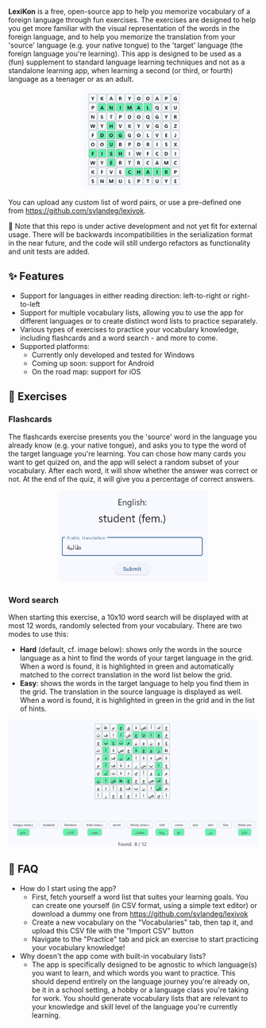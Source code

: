 **LexiKon** is a free, open-source app to help you memorize vocabulary of a foreign language through fun exercises. The exercises are designed to help you get more familiar with the visual representation of the words in the foreign language, and to help you memorize the translation from your 'source' language (e.g. your native tongue) to the 'target' language (the foreign language you're learning). This app is designed to be used as a (fun) supplement to standard language learning techniques and not as a standalone learning app, when learning a second (or third, or fourth) language as a teenager or as an adult.

<p align="center">
<img src="media/wordsearch_english.png" title="Example of a wordsearch grid" alt="Picture showing a wordsearch grid with several English words highlighted in green" width="200">
</p>

You can upload any custom list of word pairs, or use a pre-defined one from https://github.com/svlandeg/lexivok.

🚧 Note that this repo is under active development and not yet fit for external usage. There will be backwards incompatibilities in the serialization format in the near future, and the code will still undergo refactors as functionality and unit tests are added.

## ✨ Features

* Support for languages in either reading direction: left-to-right or right-to-left
* Support for multiple vocabulary lists, allowing you to use the app for different languages or to create distinct word lists to practice separately.
* Various types of exercises to practice your vocabulary knowledge, including flashcards and a word search - and more to come.
* Supported platforms:
   * Currently only developed and tested for Windows
   * Coming up soon: support for Android
   * On the road map: support for iOS
 
## 🎉 Exercises

### Flashcards

The flashcards exercise presents you the 'source' word in the language you already know (e.g. your native tongue), and asks you to type the word of the target language you're learning. You can chose how many cards you want to get quized on, and the app will select a random subset of your vocabulary. After each word, it will show whether the answer was correct or not. At the end of the quiz, it will give you a percentage of correct answers.

<p align="center">
<img src="media/flashcard_arabic.png" title="Example of one flashcard question" alt="Picture showing a flashcard with the question 'English: student (fem.)' and expecting the Arabic translation, which should be طالبة" width="300">
</p>

### Word search

When starting this exercise, a 10x10 word search will be displayed with at most 12 words, randomly selected from your vocabulary. There are two modes to use this:
   * **Hard** (default, cf. image below): shows only the words in the source language as a hint to find the words of your target language in the grid. When a word is found, it is highlighted in green and automatically matched to the correct translation in the word list below the grid.
   * **Easy**: shows the words in the target language to help you find them in the grid. The translation in the source language is displayed as well. When a word is found, it is highlighted in green in the grid and in the list of hints.

<p align="center">
<img src="media/wordsearch_arabic_hard.png" title="Example of grid search, hard mode" alt="Picture showing a grid search with Arabic letters, and the English translations shown as hint below" width="800">
</p>

## 📝 FAQ

* How do I start using the app?
  * First, fetch yourself a word list that suites your learning goals. You can create one yourself (in CSV format, using a simple text editor) or download a dummy one from https://github.com/svlandeg/lexivok
  * Create a new vocabulary on the "Vocabularies" tab, then tap it, and upload this CSV file with the "Import CSV" button
  * Navigate to the "Practice" tab and pick an exercise to start practicing your vocabulary knowledge!
* Why doesn't the app come with built-in vocabulary lists?
  * The app is specifically designed to be agnostic to which language(s) you want to learn, and which words you want to practice. This should depend entirely on the language journey you're already on, be it in a school setting, a hobby or a language class you're taking for work. You should generate vocabulary lists that are relevant to your knowledge and skill level of the language you're currently learning.

